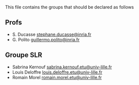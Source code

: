 This file contains the groups that should be declared as follows

## Profs
- S. Ducasse stephane.ducasse@inria.fr
- G. Polito guillermo.polito@inria.fr

## Groupe SLR
- Sabrina Kernouf sabrina.kernouf.etu@univ-lille.fr
- Louis Deloffre louis.deloffre.etu@univ-lille.fr
- Romain Morel romain.morel.etu@univ-lille.fr
